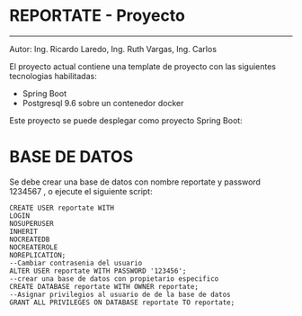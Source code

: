 # REPORTATE - Proyecto
----
Autor: Ing. Ricardo Laredo, Ing. Ruth Vargas, Ing. Carlos 

El proyecto actual contiene una template de proyecto con las siguientes tecnologias habilitadas:
* Spring Boot
* Postgresql 9.6 sobre un contenedor docker

Este proyecto se puede desplegar como proyecto Spring Boot:

# BASE DE DATOS

Se debe crear una base de datos con nombre reportate y password 1234567 , o ejecute el siguiente script:

    CREATE USER reportate WITH
    LOGIN
    NOSUPERUSER
    INHERIT
    NOCREATEDB
    NOCREATEROLE
    NOREPLICATION;
    --Cambiar contrasenia del usuario
    ALTER USER reportate WITH PASSWORD '123456';
    --crear una base de datos con propietario especifico
    CREATE DATABASE reportate WITH OWNER reportate;
    --Asignar privilegios al usuario de de la base de datos
    GRANT ALL PRIVILEGES ON DATABASE reportate TO reportate;
